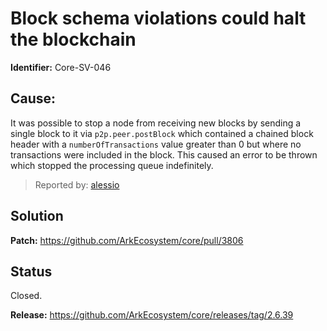 # Block schema violations could halt the blockchain
**Identifier:** Core-SV-046
## Cause:
It was possible to stop a node from receiving new blocks by sending a single block to it via `p2p.peer.postBlock` which contained a chained block header with a `numberOfTransactions` value greater than 0 but where no transactions were included in the block. This caused an error to be thrown which stopped the processing queue indefinitely.
>Reported by: [alessio](https://github.com/alessiodf)
## Solution
**Patch:** https://github.com/ArkEcosystem/core/pull/3806
## Status
Closed.

**Release:** https://github.com/ArkEcosystem/core/releases/tag/2.6.39